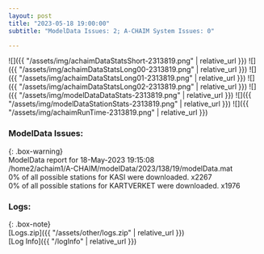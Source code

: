 ```yaml
---
layout: post
title: "2023-05-18 19:00:00"
subtitle: "ModelData Issues: 2; A-CHAIM System Issues: 0"

---
```


![]({{ "/assets/img/achaimDataStatsShort-2313819.png" | relative_url }})
![]({{ "/assets/img/achaimDataStatsLong00-2313819.png" | relative_url }})
![]({{ "/assets/img/achaimDataStatsLong01-2313819.png" | relative_url }})
![]({{ "/assets/img/achaimDataStatsLong02-2313819.png" | relative_url }})
![]({{ "/assets/img/modelDataDataStats-2313819.png" | relative_url }})
![]({{ "/assets/img/modelDataStationStats-2313819.png" | relative_url }})
![]({{ "/assets/img/achaimRunTime-2313819.png" | relative_url }})


### ModelData Issues:  
  
{: .box-warning}  
 ModelData report for 18-May-2023 19:15:08   
 /home2/achaim1/A-CHAIM/modelData/2023/138/19/modelData.mat   
 0% of all possible stations for KASI were downloaded. x2267   
 0% of all possible stations for KARTVERKET were downloaded. x1976   
  


### Logs:  
  
{: .box-note}  
[Logs.zip]({{ "/assets/other/logs.zip" | relative_url }})  
[Log Info]({{ "/logInfo" | relative_url }})  
